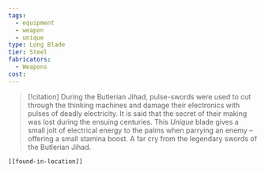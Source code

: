 ```yaml
---
tags:
  - equipment
  - weapon
  - unique
type: Long Blade
tier: Steel
fabricators:
  - Weapons
cost:
---
```

> [!citation]
> During the Butlerian Jihad, pulse-swords were used to cut through the thinking machines and damage their electronics with pulses of deadly electricity. It is said that the secret of their making was lost during the ensuing centuries. This *Unique* blade gives a small jolt of electrical energy to the palms when parrying an enemy – offering a small stamina boost. A far cry from the legendary swords of the Butlerian Jihad.
```meta-bind-embed
[[found-in-location]]
```